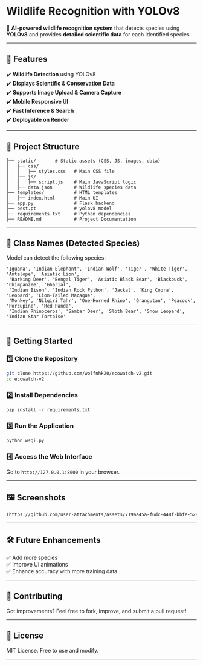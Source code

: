 # **Wildlife Recognition with YOLOv8**
🚀 **AI-powered wildlife recognition system** that detects species using **YOLOv8** and provides **detailed scientific data** for each identified species.

---

## **📌 Features**
✔️ **Wildlife Detection** using YOLOv8  
✔️ **Displays Scientific & Conservation Data**  
✔️ **Supports Image Upload & Camera Capture**  
✔️ **Mobile Responsive UI**  
✔️ **Fast Inference & Search**  
✔️ **Deployable on Render**  

---

## **📂 Project Structure**
```
├── static/       # Static assets (CSS, JS, images, data)
│   ├── css/
│   │   ├── styles.css   # Main CSS file
│   ├── js/
│   │   ├── script.js    # Main JavaScript logic
│   ├── data.json        # Wildlife species data
├── templates/           # HTML templates
│   ├── index.html       # Main UI
├── app.py               # Flask backend
├── best.pt              # yolov8 model
├── requirements.txt     # Python dependencies
├── README.md            # Project Documentation
```

---

## **📸 Class Names (Detected Species)**
Model can detect the following species:

```
'Iguana', 'Indian Elephant', 'Indian Wolf', 'Tiger', 'White Tiger', 'Antelope', 'Asiatic Lion', 
 'Barking Deer', 'Bengal Tiger', 'Asiatic Black Bear', 'Blackbuck', 'Chimpanzee', 'Gharial', 
 'Indian Bison', 'Indian Rock Python', 'Jackal', 'King Cobra', 'Leopard', 'Lion-Tailed Macaque', 
 'Monkey', 'Nilgiri Tahr', 'One-Horned Rhino', 'Orangutan', 'Peacock', 'Porcupine', 'Red Panda', 
 'Indian Rhinoceros', 'Sambar Deer', 'Sloth Bear', 'Snow Leopard', 'Indian Star Tortoise'
```

---

## **🚀 Getting Started**
### **1️⃣ Clone the Repository**
```sh
git clone https://github.com/wolfnhk20/ecowatch-v2.git
cd ecowatch-v2
```

### **2️⃣ Install Dependencies**
```sh
pip install -r requirements.txt
```

### **3️⃣ Run the Application**
```sh
python wsgi.py
```

### **4️⃣ Access the Web Interface**
Go to `http://127.0.0.1:8000` in your browser.

---

## **🖼️ Screenshots**
```md
(https://github.com/user-attachments/assets/719aa45a-f6dc-448f-bbfe-529b1b676efe)

```

---

## **🛠️ Future Enhancements**
✅ Add more species  
✅ Improve UI animations  
✅ Enhance accuracy with more training data  

---

## **🤝 Contributing**
Got improvements? Feel free to fork, improve, and submit a pull request!

---

## **📜 License**
MIT License. Free to use and modify.

---
